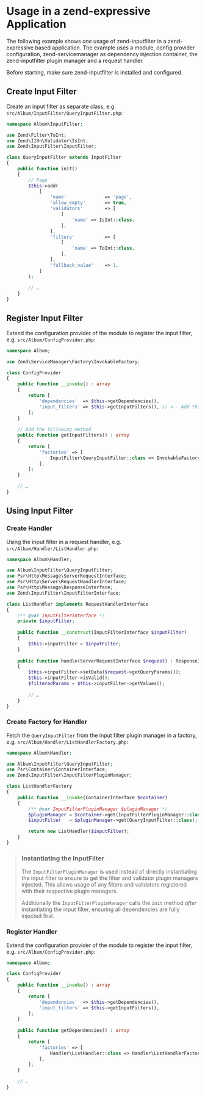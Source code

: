 # Usage in a zend-expressive Application

The following example shows _one_ usage of zend-inputfilter in a zend-expressive
based application. The example uses a module, config provider configuration,
zend-servicemanager as dependency injection container, the zend-inputfilter
plugin manager and a request handler.

Before starting, make sure zend-inputfilter is installed and configured.

## Create Input Filter

Create an input filter as separate class, e.g.
`src/Album/InputFilter/QueryInputFilter.php`:

```php
namespace Album\InputFilter;

use Zend\Filter\ToInt;
use Zend\I18n\Validator\IsInt;
use Zend\InputFilter\InputFilter;

class QueryInputFilter extends InputFilter
{
    public function init()
    {
        // Page
        $this->add(
            [
                'name'              => 'page',
                'allow_empty'       => true,
                'validators'        => [
                    [
                        'name' => IsInt::class,                        
                    ],                    
                ],
                'filters'           => [
                    [
                        'name' => ToInt::class,
                    ],
                ],
                'fallback_value'    => 1,
            ]
        );
    
        // …
    }
}
```

## Register Input Filter

Extend the configuration provider of the module to register the input filter,
e.g. `src/Album/ConfigProvider.php`:

```php
namespace Album;

use Zend\ServiceManager\Factory\InvokableFactory;

class ConfigProvider
{
    public function __invoke() : array
    {
        return [
            'dependencies'  => $this->getDependencies(),
            'input_filters' => $this->getInputFilters(), // <-- Add this line
        ];
    }
    
    // Add the following method
    public function getInputFilters() : array
    {
        return [
            'factories' => [
                InputFilter\QueryInputFilter::class => InvokableFactory::class,
            ],
        ];
    }
    
    // …
}
```

## Using Input Filter

### Create Handler

Using the input filter in a request handler, e.g.
`src/Album/Handler/ListHandler.php`:

```php
namespace Album\Handler;

use Album\InputFilter\QueryInputFilter;
use Psr\Http\Message\ServerRequestInterface;
use Psr\Http\Server\RequestHandlerInterface;
use Psr\Http\Message\ResponseInterface;
use Zend\InputFilter\InputFilterInterface;

class ListHandler implements RequestHandlerInterface
{
    /** @var InputFilterInterface */
    private $inputFilter;
    
    public function __construct(InputFilterInterface $inputFilter)
    {
        $this->inputFilter = $inputFilter;        
    }
    
    public function handle(ServerRequestInterface $request) : ResponseInterface
    {
        $this->inputFilter->setData($request->getQueryParams());
        $this->inputFilter->isValid();
        $filteredParams = $this->inputFilter->getValues();
        
        // …
    }
}
```

### Create Factory for Handler

Fetch the `QueryInputFilter` from the input filter plugin manager in a factory,
e.g. `src/Album/Handler/ListHandlerFactory.php`:

```php
namespace Album\Handler;

use Album\InputFilter\QueryInputFilter;
use Psr\Container\ContainerInterface;
use Zend\InputFilter\InputFilterPluginManager;

class ListHandlerFactory
{
    public function __invoke(ContainerInterface $container)
    {
        /** @var InputFilterPluginManager $pluginManager */
        $pluginManager = $container->get(InputFilterPluginManager::class);
        $inputFilter   = $pluginManager->get(QueryInputFilter::class);

        return new ListHandler($inputFilter);
    }
}
```

> ### Instantiating the InputFilter
>
> The `InputFilterPluginManager` is used instead of directly instantiating the
> input filter to ensure to get the filter and validator plugin managers
> injected. This allows usage of any filters and validators registered with
> their respective plugin managers.
>
> Additionally the `InputFilterPluginManager` calls the `init` method _after_
> instantiating the input filter, ensuring all dependencies are fully injected
> first.

### Register Handler

Extend the configuration provider of the module to register the input filter,
e.g. `src/Album/ConfigProvider.php`:

```php
namespace Album;

class ConfigProvider
{
    public function __invoke() : array
    {
        return [
            'dependencies'  => $this->getDependencies(),
            'input_filters' => $this->getInputFilters(),
        ];
    }
    
    public function getDependencies() : array
    {
        return [
            'factories' => [
                Handler\ListHandler::class => Handler\ListHandlerFactory::class, // <-- Add this line
            ],
        ];
    }
    
    // …
}
```
